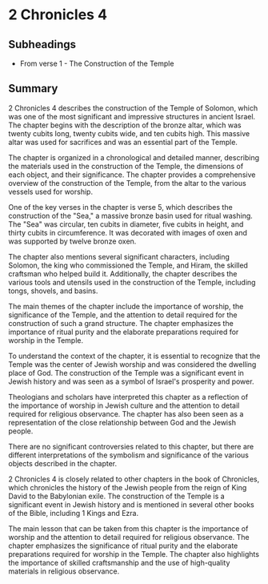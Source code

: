 # 2 Chronicles 4

## Subheadings

* From verse 1 - The Construction of the Temple

## Summary

2 Chronicles 4 describes the construction of the Temple of Solomon, which was one of the most significant and impressive structures in ancient Israel. The chapter begins with the description of the bronze altar, which was twenty cubits long, twenty cubits wide, and ten cubits high. This massive altar was used for sacrifices and was an essential part of the Temple.

The chapter is organized in a chronological and detailed manner, describing the materials used in the construction of the Temple, the dimensions of each object, and their significance. The chapter provides a comprehensive overview of the construction of the Temple, from the altar to the various vessels used for worship.

One of the key verses in the chapter is verse 5, which describes the construction of the "Sea," a massive bronze basin used for ritual washing. The "Sea" was circular, ten cubits in diameter, five cubits in height, and thirty cubits in circumference. It was decorated with images of oxen and was supported by twelve bronze oxen.

The chapter also mentions several significant characters, including Solomon, the king who commissioned the Temple, and Hiram, the skilled craftsman who helped build it. Additionally, the chapter describes the various tools and utensils used in the construction of the Temple, including tongs, shovels, and basins.

The main themes of the chapter include the importance of worship, the significance of the Temple, and the attention to detail required for the construction of such a grand structure. The chapter emphasizes the importance of ritual purity and the elaborate preparations required for worship in the Temple.

To understand the context of the chapter, it is essential to recognize that the Temple was the center of Jewish worship and was considered the dwelling place of God. The construction of the Temple was a significant event in Jewish history and was seen as a symbol of Israel's prosperity and power.

Theologians and scholars have interpreted this chapter as a reflection of the importance of worship in Jewish culture and the attention to detail required for religious observance. The chapter has also been seen as a representation of the close relationship between God and the Jewish people.

There are no significant controversies related to this chapter, but there are different interpretations of the symbolism and significance of the various objects described in the chapter.

2 Chronicles 4 is closely related to other chapters in the book of Chronicles, which chronicles the history of the Jewish people from the reign of King David to the Babylonian exile. The construction of the Temple is a significant event in Jewish history and is mentioned in several other books of the Bible, including 1 Kings and Ezra.

The main lesson that can be taken from this chapter is the importance of worship and the attention to detail required for religious observance. The chapter emphasizes the significance of ritual purity and the elaborate preparations required for worship in the Temple. The chapter also highlights the importance of skilled craftsmanship and the use of high-quality materials in religious observance.